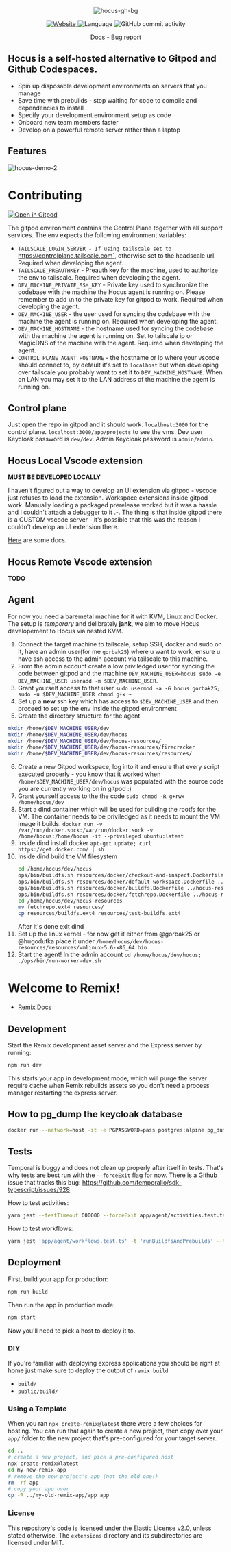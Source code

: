 <p align="center">
  <img alt="hocus-gh-bg" src="https://user-images.githubusercontent.com/28019628/227353685-63f8e3bb-fbf9-446b-a6bd-f15fc53c9a52.png">
</p>

<p align="center">
   <a href="https://hocus.dev">
      <img alt="Website" src="https://img.shields.io/badge/website-hocus.dev-blue"/>
   </a>
   <img alt="Language" src="https://img.shields.io/badge/platform-linux-green"/>
   <img alt="GitHub commit activity" src="https://img.shields.io/github/commit-activity/m/hocus-dev/hocus"/>
<p>

<p align="center">
  <a href="https://hocus.dev/docs">Docs</a> - <a href="https://github.com/hocus-dev/hocus/issues/new?assignees=&labels=bug">Bug report</a>
</p>

## Hocus is a self-hosted alternative to Gitpod and Github Codespaces.

- Spin up disposable development environments on servers that you manage
- Save time with prebuilds - stop waiting for code to compile and dependencies to install
- Specify your development environment setup as code
- Onboard new team members faster
- Develop on a powerful remote server rather than a laptop

## Features

![hocus-demo-2](https://user-images.githubusercontent.com/28019628/227571071-2f6b3c02-6bfc-48a3-913f-cbb226899f38.gif)



# Contributing

[![Open in Gitpod](https://gitpod.io/button/open-in-gitpod.svg)](https://gitpod.io/#https://github.com/hugodutka/rooms)

The gitpod environment contains the Control Plane together with all support services. The env expects the following environment variables:

- `TAILSCALE_LOGIN_SERVER - If using tailscale set to `https://controlplane.tailscale.com`, otherwise set to the headscale url. Required when developing the agent.
- `TAILSCALE_PREAUTHKEY` - Preauth key for the machine, used to authorize the env to tailscale. Required when developing the agent.
- `DEV_MACHINE_PRIVATE_SSH_KEY` - Private key used to synchronize the codebase with the machine the Hocus agent is running on. Please remember to add \n to the private key for gitpod to work. Required when developing the agent.
- `DEV_MACHINE_USER` - the user used for syncing the codebase with the machine the agent is running on. Required when developing the agent.
- `DEV_MACHINE_HOSTNAME` - the hostname used for syncing the codebase with the machine the agent is running on. Set to tailscale ip or MagicDNS of the machine with the agent. Required when developing the agent.
- `CONTROL_PLANE_AGENT_HOSTNAME` - the hostname or ip where your vscode should connect to, by default it's set to `localhost` but when developing over tailscale you probably want to set it to `DEV_MACHINE_HOSTNAME`. When on LAN you may set it to the LAN address of the machine the agent is running on.

## Control plane

Just open the repo in gitpod and it should work. `localhost:3000` for the control plane. `localhost:3000/app/projects` to see the vms. Dev user Keycloak password is `dev/dev`. Admin Keycloak password is `admin/admin`.

## Hocus Local Vscode extension

**MUST BE DEVELOPED LOCALLY**

I haven't figured out a way to develop an UI extension via gitpod - vscode just refuses to load the extension. Workspace extensions inside gitpod work. Manually loading a packaged prerelease worked but it was a hassle and I couldn't attach a debugger to it .-. The thing is that inside gitpod there is a CUSTOM vscode server - it's possible that this was the reason I couldn't develop an UI extension there.

[Here](extensions/vscode_ui/CONTRIBUTING.md) are some docs.

## Hocus Remote Vscode extension

**TODO**

## Agent

For now you need a baremetal machine for it with KVM, Linux and Docker. The setup is _temporary_ and delibrately **jank**, we aim to move Hocus developement to Hocus via nested KVM.

1. Connect the target machine to tailscale, setup SSH, docker and sudo on it, have an admin user(for me `gorbak25`) where u want to work, ensure u have ssh access to the admin account via tailscale to this machine.
2. From the admin account create a low priviledged user for syncing the code between gitpod and the machine `DEV_MACHINE_USER=hocus sudo -e DEV_MACHINE_USER useradd -m $DEV_MACHINE_USER`.
3. Grant yourself access to that user `sudo usermod -a -G hocus gorbak25; sudo -u $DEV_MACHINE_USER chmod g+x ~`
4. Set up a **new** ssh key which has access to `$DEV_MACHINE_USER` and then proceed to set up the env inside the gitpod environment
5. Create the directory structure for the agent

```sh
mkdir /home/$DEV_MACHINE_USER/dev
mkdir /home/$DEV_MACHINE_USER/dev/hocus
mkdir /home/$DEV_MACHINE_USER/dev/hocus-resources/
mkdir /home/$DEV_MACHINE_USER/dev/hocus-resources/firecracker
mkdir /home/$DEV_MACHINE_USER/dev/hocus-resources/resources/
```

6. Create a new Gitpod workspace, log into it and ensure that every script executed properly - you know that it worked when `/home/$DEV_MACHINE_USER/dev/hocus` was populated with the source code you are currently working on in gitpod :)
7. Grant yourself access to the the code `sudo chmod -R g+rwx /home/hocus/dev`
8. Start a dind container which will be used for building the rootfs for the VM. The container needs to be priviledged as it needs to mount the VM image it builds.
   `docker run -v /var/run/docker.sock:/var/run/docker.sock -v /home/hocus:/home/hocus -it --privileged ubuntu:latest`
9. Inside dind install docker `apt-get update; curl https://get.docker.com/ | sh`
10. Inside dind build the VM filesystem
    ```bash
    cd /home/hocus/dev/hocus
    ops/bin/buildfs.sh resources/docker/checkout-and-inspect.Dockerfile ../hocus-resources/resources/checkout-and-inspect.ext4 resources/ 500
    ops/bin/buildfs.sh resources/docker/default-workspace.Dockerfile ../hocus-resources/resources/default-workspace.ext4 resources/ 1500
    ops/bin/buildfs.sh resources/docker/buildfs.Dockerfile ../hocus-resources/resources/buildfs.ext4 resources/ 1000
    ops/bin/buildfs.sh resources/docker/fetchrepo.Dockerfile ../hocus-resources/fetchrepo.ext4 resources 2500
    cd /home/hocus/dev/hocus-resources
    mv fetchrepo.ext4 resources/
    cp resources/buildfs.ext4 resources/test-buildfs.ext4
    ```
    After it's done exit dind
11. Set up the linux kernel - for now get it either from @gorbak25 or @hugodutka place it under `/home/hocus/dev/hocus-resources/resources/vmlinux-5.6-x86_64.bin`
12. Start the agent! In the admin account `cd /home/hocus/dev/hocus; ./ops/bin/run-worker-dev.sh`

# Welcome to Remix!

- [Remix Docs](https://remix.run/docs)

## Development

Start the Remix development asset server and the Express server by running:

```sh
npm run dev
```

This starts your app in development mode, which will purge the server require cache when Remix rebuilds assets so you don't need a process manager restarting the express server.

## How to pg_dump the keycloak database

```bash
docker run --network=host -it -e PGPASSWORD=pass postgres:alpine pg_dump -h localhost -U postgres keycloak > ops/docker/resources/keycloak-db-dump.sql
```

## Tests

Temporal is buggy and does not clean up properly after itself in tests. That's why tests are best run with the `--forceExit` flag for now.
There is a Github issue that tracks this bug: https://github.com/temporalio/sdk-typescript/issues/928

How to test activities:

```bash
yarn jest --testTimeout 600000 --forceExit app/agent/activities.test.ts
```

How to test workflows:

```bash
yarn jest 'app/agent/workflows.test.ts' -t 'runBuildfsAndPrebuilds' --testTimeout 600000
```

## Deployment

First, build your app for production:

```sh
npm run build
```

Then run the app in production mode:

```sh
npm start
```

Now you'll need to pick a host to deploy it to.

### DIY

If you're familiar with deploying express applications you should be right at home just make sure to deploy the output of `remix build`

- `build/`
- `public/build/`

### Using a Template

When you ran `npx create-remix@latest` there were a few choices for hosting. You can run that again to create a new project, then copy over your `app/` folder to the new project that's pre-configured for your target server.

```sh
cd ..
# create a new project, and pick a pre-configured host
npx create-remix@latest
cd my-new-remix-app
# remove the new project's app (not the old one!)
rm -rf app
# copy your app over
cp -R ../my-old-remix-app/app app
```

### License

This repository's code is licensed under the Elastic License v2.0, unless stated otherwise. The `extensions` directory and its subdirectories are licensed under MIT.
